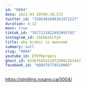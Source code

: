 ```yaml
---
id: "0004"
date: 2022-03-20T09:38:57Z
twitter_id: "1505481696161972227"
duration: 4:12
moos: true
tiktok_id: "7077131822492093701"
instagram_id: CbUkEekLPyh
title: why Arabic is awesome
summary: null
slug: "0004"
youtube_id: ET0fKprqmJs
ghost_id: 6236f6d54124f200012b1d47
facebook_id: "660476778510065"
---
```

https://strolling.rosano.ca/0004/
